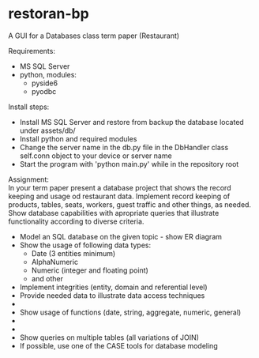 # restoran-bp
A GUI for a Databases class term paper (Restaurant)

Requirements:</br>
- MS SQL Server</br>
- python, modules:</br>
  - pyside6</br>
  - pyodbc</br>
  
Install steps:</br>
- Install MS SQL Server and restore from backup 
  the database located under assets/db/ 
- Install python and required modules
- Change the server name in the db.py file in the DbHandler 
  class self.conn object to your device or server name
- Start the program with 'python main.py' while in the
  repository root

Assignment:</br>
    In your term paper present a database project that shows the record</br>
keeping and usage od restaurant data. Implement record keeping of 
products, tables, seats, workers, guest traffic and other things,
as needed.</br>
    Show database capabilities with apropriate queries that illustrate
functionality according to diverse criteria.</br>
-   Model an SQL database on the given topic - show ER diagram
-   Show the usage of following data types:
    -   Date (3 entities minimum)
    -   AlphaNumeric
    -   Numeric (integer and floating point)
    -   and other
-   Implement integrities (entity, domain and referential level)
-   Provide needed data to illustrate data access techniques
-   
-   Show usage of functions (date, string, aggregate, numeric, general)
-   
-   
-   Show queries on multiple tables (all variations of JOIN)
-   If possible, use one of the CASE tools for database modeling
